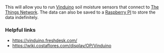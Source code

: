 This will allow you to run [Vinduino](https://vinduino.com/) soil moisture sensors that connect to [The Things Network](https://www.thethingsnetwork.org/).
The data can also be saved to a [Raspberry PI](https://www.raspberrypi.org/) to store the data indefinitely.

### Helpful links
- https://vinduino.freshdesk.com/
- https://wiki.costaflores.com/display/OP/Vinduino
